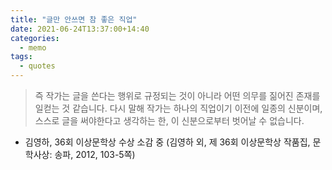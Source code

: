 ```yaml
---
title: "글만 안쓰면 참 좋은 직업"
date: 2021-06-24T13:37:00+14:40
categories:
  - memo
tags:
  - quotes
---
```


> 즉 작가는 글을 쓴다는 행위로 규정되는 것이 아니라 어떤 의무를 짊어진 존재를 일컫는 것 같습니다. 다시 말해 작가는 하나의 직업이기 이전에 일종의 신분이며, 스스로 글을 써야한다고 생각하는 한, 이 신분으로부터 벗어날 수 없습니다.

- 김영하, 36회 이상문학상 수상 소감 중 (김영하 외, 제 36회 이상문학상 작품집, 문학사상: 송파, 2012, 103-5쪽)